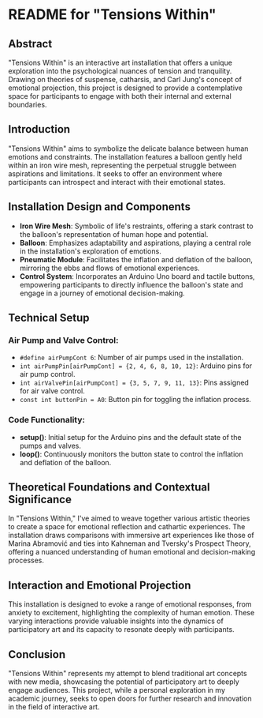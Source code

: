 # README for "Tensions Within"

## Abstract
"Tensions Within" is an interactive art installation that offers a unique exploration into the psychological nuances of tension and tranquility. Drawing on theories of suspense, catharsis, and Carl Jung's concept of emotional projection, this project is designed to provide a contemplative space for participants to engage with both their internal and external boundaries.

## Introduction
"Tensions Within" aims to symbolize the delicate balance between human emotions and constraints. The installation features a balloon gently held within an iron wire mesh, representing the perpetual struggle between aspirations and limitations. It seeks to offer an environment where participants can introspect and interact with their emotional states.

## Installation Design and Components
- **Iron Wire Mesh**: Symbolic of life's restraints, offering a stark contrast to the balloon's representation of human hope and potential.
- **Balloon**: Emphasizes adaptability and aspirations, playing a central role in the installation's exploration of emotions.
- **Pneumatic Module**: Facilitates the inflation and deflation of the balloon, mirroring the ebbs and flows of emotional experiences.
- **Control System**: Incorporates an Arduino Uno board and tactile buttons, empowering participants to directly influence the balloon's state and engage in a journey of emotional decision-making.

## Technical Setup
### Air Pump and Valve Control:
- `#define airPumpCont 6`: Number of air pumps used in the installation.
- `int airPumpPin[airPumpCont] = {2, 4, 6, 8, 10, 12}`: Arduino pins for air pump control.
- `int airValvePin[airPumpCont] = {3, 5, 7, 9, 11, 13}`: Pins assigned for air valve control.
- `const int buttonPin = A0`: Button pin for toggling the inflation process.

### Code Functionality:
- **setup()**: Initial setup for the Arduino pins and the default state of the pumps and valves.
- **loop()**: Continuously monitors the button state to control the inflation and deflation of the balloon.

## Theoretical Foundations and Contextual Significance
In "Tensions Within," I've aimed to weave together various artistic theories to create a space for emotional reflection and cathartic experiences. The installation draws comparisons with immersive art experiences like those of Marina Abramović and ties into Kahneman and Tversky's Prospect Theory, offering a nuanced understanding of human emotional and decision-making processes.

## Interaction and Emotional Projection
This installation is designed to evoke a range of emotional responses, from anxiety to excitement, highlighting the complexity of human emotion. These varying interactions provide valuable insights into the dynamics of participatory art and its capacity to resonate deeply with participants.

## Conclusion
"Tensions Within" represents my attempt to blend traditional art concepts with new media, showcasing the potential of participatory art to deeply engage audiences. This project, while a personal exploration in my academic journey, seeks to open doors for further research and innovation in the field of interactive art.
